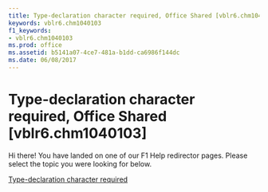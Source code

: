```yaml
---
title: Type-declaration character required, Office Shared [vblr6.chm1040103]
keywords: vblr6.chm1040103
f1_keywords:
- vblr6.chm1040103
ms.prod: office
ms.assetid: b5141a07-4ce7-481a-b1dd-ca6986f144dc
ms.date: 06/08/2017
---
```



# Type-declaration character required, Office Shared [vblr6.chm1040103]

Hi there! You have landed on one of our F1 Help redirector pages. Please select the topic you were looking for below.

[Type-declaration character required](http://msdn.microsoft.com/library/d4da8cd8-bb2f-d536-7d4a-b7bf701bd361%28Office.15%29.aspx)

